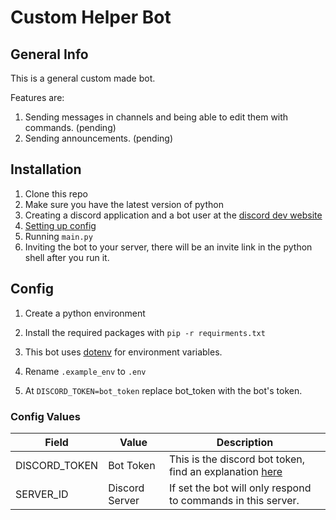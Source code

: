 # Custom Helper Bot

## General Info

This is a general custom made bot.

Features are:

1. Sending messages in channels and being able to edit them with commands. (pending)
2. Sending announcements. (pending)



## Installation 

1. Clone this repo
2. Make sure you have the latest version of python
3. Creating a discord application and a bot user at the [discord dev website](https://discord.com/developers/applications)
4. [Setting up config](#config)
5. Running `main.py` 
6. Inviting the bot to your server, there will be an invite link in the python shell after you run it. 



## Config

1. Create a python environment

2. Install the required packages with `pip -r requirments.txt`

3. This bot uses [dotenv](https://pypi.org/project/python-dotenv/) for environment variables. 
4. Rename `.example_env` to `.env`
5. At `DISCORD_TOKEN=bot_token` replace bot_token with the bot's token. 

### Config Values
| Field         | Value          | Description                                                  |
| ------------- | -------------- | ------------------------------------------------------------ |
| DISCORD_TOKEN | Bot Token      | This is the discord bot token, find an explanation [here](https://discord.com/developers/docs) |
| SERVER_ID     | Discord Server | If set the bot will only respond to commands in this server. |
